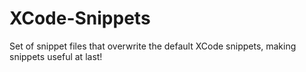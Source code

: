 XCode-Snippets
==============

Set of snippet files that overwrite the default XCode snippets, making snippets useful at last!
